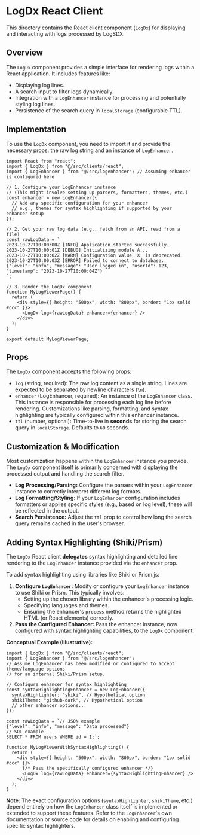 # LogDx React Client

This directory contains the React client component (`LogDx`) for displaying and interacting with logs processed by LogSDX.

## Overview

The `LogDx` component provides a simple interface for rendering logs within a React application. It includes features like:

- Displaying log lines.
- A search input to filter logs dynamically.
- Integration with a `LogEnhancer` instance for processing and potentially styling log lines.
- Persistence of the search query in `localStorage` (configurable TTL).

## Implementation

To use the `LogDx` component, you need to import it and provide the necessary props: the raw log string and an instance of `LogEnhancer`.

```tsx
import React from "react";
import { LogDx } from "@/src/clients/react";
import { LogEnhancer } from "@/src/logenhancer"; // Assuming enhancer is configured here

// 1. Configure your LogEnhancer instance
// (This might involve setting up parsers, formatters, themes, etc.)
const enhancer = new LogEnhancer({
  // Add any specific configuration for your enhancer
  // e.g., themes for syntax highlighting if supported by your enhancer setup
});

// 2. Get your raw log data (e.g., fetch from an API, read from a file)
const rawLogData = `
2023-10-27T10:00:00Z [INFO] Application started successfully.
2023-10-27T10:00:01Z [DEBUG] Initializing module A...
2023-10-27T10:00:02Z [WARN] Configuration value 'X' is deprecated.
2023-10-27T10:00:03Z [ERROR] Failed to connect to database.
{"level": "info", "message": "User logged in", "userId": 123, "timestamp": "2023-10-27T10:00:04Z"}
`;

// 3. Render the LogDx component
function MyLogViewerPage() {
  return (
    <div style={{ height: "500px", width: "800px", border: "1px solid #ccc" }}>
      <LogDx log={rawLogData} enhancer={enhancer} />
    </div>
  );
}

export default MyLogViewerPage;
```

## Props

The `LogDx` component accepts the following props:

- `log` (string, required): The raw log content as a single string. Lines are expected to be separated by newline characters (`\n`).
- `enhancer` (LogEnhancer, required): An instance of the `LogEnhancer` class. This instance is responsible for processing each log line before rendering. Customizations like parsing, formatting, and syntax highlighting are typically configured within this enhancer instance.
- `ttl` (number, optional): Time-to-live in **seconds** for storing the search query in `localStorage`. Defaults to `60` seconds.

## Customization & Modification

Most customization happens within the `LogEnhancer` instance you provide. The `LogDx` component itself is primarily concerned with displaying the processed output and handling the search filter.

- **Log Processing/Parsing:** Configure the parsers within your `LogEnhancer` instance to correctly interpret different log formats.
- **Log Formatting/Styling:** If your `LogEnhancer` configuration includes formatters or applies specific styles (e.g., based on log level), these will be reflected in the output.
- **Search Persistence:** Adjust the `ttl` prop to control how long the search query remains cached in the user's browser.

## Adding Syntax Highlighting (Shiki/Prism)

The `LogDx` React client **delegates** syntax highlighting and detailed line rendering to the `LogEnhancer` instance provided via the `enhancer` prop.

To add syntax highlighting using libraries like Shiki or Prism.js:

1.  **Configure `LogEnhancer`:** Modify or configure your `LogEnhancer` instance to use Shiki or Prism. This typically involves:
    - Setting up the chosen library within the enhancer's processing logic.
    - Specifying languages and themes.
    - Ensuring the enhancer's `process` method returns the highlighted HTML (or React elements) correctly.
2.  **Pass the Configured Enhancer:** Pass the enhancer instance, now configured with syntax highlighting capabilities, to the `LogDx` component.

**Conceptual Example (Illustrative):**

```tsx
import { LogDx } from "@/src/clients/react";
import { LogEnhancer } from "@/src/logenhancer";
// Assume LogEnhancer has been modified or configured to accept theme/language options
// for an internal Shiki/Prism setup.

// Configure enhancer for syntax highlighting
const syntaxHighlightingEnhancer = new LogEnhancer({
  syntaxHighlighter: "shiki", // Hypothetical option
  shikiTheme: "github-dark", // Hypothetical option
  // other enhancer options...
});

const rawLogData = `// JSON example
{"level": "info", "message": "Data processed"}
// SQL example
SELECT * FROM users WHERE id = 1;`;

function MyLogViewerWithSyntaxHighlighting() {
  return (
    <div style={{ height: "500px", width: "800px", border: "1px solid #ccc" }}>
      {/* Pass the specifically configured enhancer */}
      <LogDx log={rawLogData} enhancer={syntaxHighlightingEnhancer} />
    </div>
  );
}
```

**Note:** The exact configuration options (`syntaxHighlighter`, `shikiTheme`, etc.) depend entirely on how the `LogEnhancer` class itself is implemented or extended to support these features. Refer to the `LogEnhancer`'s own documentation or source code for details on enabling and configuring specific syntax highlighters.
